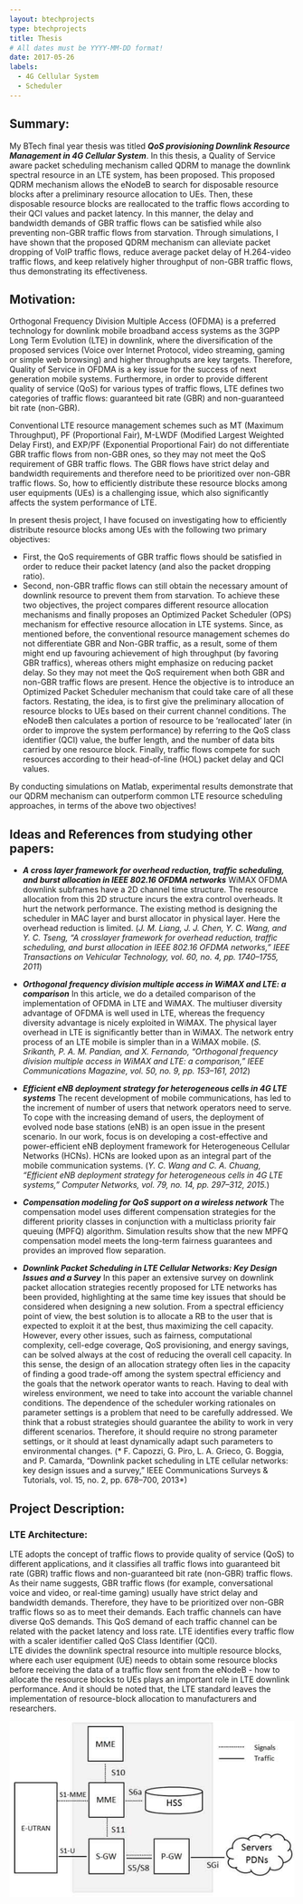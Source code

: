 ```yaml
---
layout: btechprojects
type: btechprojects
title: Thesis
# All dates must be YYYY-MM-DD format!
date: 2017-05-26
labels:
  - 4G Cellular System
  - Scheduler
---
```


## Summary:
My BTech final year thesis was titled ***QoS provisioning Downlink Resource Management in 4G Cellular System***.
In this thesis, a Quality of Service aware packet scheduling mechanism called QDRM to manage the downlink spectral resource in an LTE system, has been proposed. This proposed QDRM mechanism allows the eNodeB to search for disposable resource blocks after a preliminary resource allocation to UEs. Then, these disposable resource blocks are reallocated to the traffic flows according to their QCI values and packet latency. In this manner, the delay and bandwidth demands of GBR traffic flows can be satisfied while also preventing non-GBR traffic flows from starvation. 
Through simulations, I have shown that the proposed QDRM mechanism can alleviate packet dropping of VoIP traffic flows, reduce average packet delay of H.264-video traffic flows, and keep relatively higher throughput of non-GBR traffic flows, thus demonstrating its effectiveness.

## Motivation:
Orthogonal Frequency Division Multiple Access (OFDMA) is a preferred technology for downlink mobile broadband access systems as the 3GPP Long Term Evolution (LTE) in downlink, where the diversification of the proposed services (Voice over Internet Protocol, video streaming, gaming or simple web browsing) and higher throughputs are key targets. Therefore, Quality of Service in OFDMA is a key issue for the success of next generation mobile systems. Furthermore, in order to provide different quality of service (QoS) for various types of traffic flows, LTE defines two categories of traffic flows: guaranteed bit rate (GBR) and non-guaranteed bit rate (non-GBR).

Conventional LTE resource management schemes such as MT (Maximum Throughput), PF (Proportional Fair), M-LWDF (Modified Largest Weighted Delay First), and EXP/PF (Exponential Proportional Fair) do not differentiate GBR traffic flows from non-GBR ones, so they may not meet the QoS requirement of GBR traffic flows. The GBR flows have strict delay and bandwidth requirements and therefore need to be prioritized over non-GBR traffic flows.
So, how to efficiently distribute these resource blocks among user equipments (UEs) is a challenging issue, which also significantly affects the system performance of LTE. 

In present thesis project, I have focused on investigating how to efficiently distribute resource blocks among UEs with the following two primary objectives: 
- First, the QoS requirements of GBR traffic flows should be satisfied in order to reduce their packet latency (and also the packet dropping ratio). 
- Second, non-GBR traffic flows can still obtain the necessary amount of downlink resource to prevent them from starvation.
To achieve these two objectives, the project compares different resource allocation mechanisms and finally proposes an Optimized Packet Scheduler (OPS) mechanism for effective resource allocation in LTE systems. Since, as mentioned before, the conventional resource management schemes do not differentiate GBR and Non-GBR traffic, as a result, some of them might end up favouring achievement of high throughput (by favoring GBR traffics), whereas others might emphasize on reducing packet delay. So they may not meet the QoS requirement when both GBR and non-GBR traffic flows are present. Hence the objective is to introduce an Optimized Packet Scheduler mechanism that could take care of all these factors. 
Restating, the idea, is to first give the preliminary allocation of resource blocks to UEs based on their current channel conditions. The eNodeB then calculates a portion of resource to be ‘reallocated’ later (in order to improve the system performance) by referring to the QoS class identifier (QCI) value, the buffer length, and the number of data bits carried by one resource block. Finally, traffic flows compete for such resources according to their head-of-line (HOL) packet delay and QCI values. 

By conducting simulations on Matlab, experimental results demonstrate that our QDRM mechanism can outperform common LTE resource scheduling approaches, in terms of the above two objectives!

## Ideas and References from studying other papers:
- ***A cross layer framework for overhead reduction, traffic scheduling, and burst allocation in IEEE 802.16 OFDMA networks***
WiMAX OFDMA downlink subframes have a 2D channel time structure. The resource allocation from this 2D structure incurs the extra control overheads. It hurt the network performance. The existing method is designing the scheduler in MAC layer and burst allocator in physical layer. Here the overhead reduction is limited. 
(*J. M. Liang, J. J. Chen, Y. C. Wang, and Y. C. Tseng, “A crosslayer framework for overhead reduction, traffic scheduling, and burst allocation in IEEE 802.16 OFDMA networks,” IEEE Transactions on Vehicular Technology, vol. 60, no. 4, pp. 1740–1755, 2011*)

- ***Orthogonal frequency division multiple access in WiMAX and LTE: a comparison***
In this article, we do a detailed comparison of the implementation of OFDMA in LTE and WiMAX. The multiuser diversity advantage of OFDMA is well used in LTE, whereas the frequency diversity advantage is nicely exploited in WiMAX. The physical layer overhead in LTE is significantly better than in WiMAX. The network entry process of an LTE mobile is simpler than in a WiMAX mobile.
(*S. Srikanth, P. A. M. Pandian, and X. Fernando, “Orthogonal frequency division multiple access in WiMAX and LTE: a comparison,” IEEE Communications Magazine, vol. 50, no. 9, pp. 153–161, 2012*)

- ***Efficient eNB deployment strategy for heterogeneous cells in 4G LTE systems***
The recent development of mobile communications, has led to the increment of number of users that network operators need to serve. To cope with the increasing demand of users, the deployment of evolved node base stations (eNB) is an open issue in the present scenario. In our work, focus is on developing a cost-effective and power-efficient eNB deployment framework for Heterogeneous Cellular Networks (HCNs). HCNs are looked upon as an integral part of the mobile communication systems.
(*Y. C. Wang and C. A. Chuang, “Efficient eNB deployment strategy for heterogeneous cells in 4G LTE systems,” Computer Networks, vol. 79, no. 14, pp. 297–312, 2015.*)

- ***Compensation modeling for QoS support on a wireless network***
The compensation model uses different compensation strategies for the different priority classes in conjunction with a multiclass priority fair queuing (MPFQ) algorithm. Simulation results show that the new MPFQ compensation model meets the long-term fairness guarantees and provides an improved flow separation.

- ***Downlink Packet Scheduling in LTE Cellular Networks: Key Design Issues and a Survey***
In this paper an extensive survey on downlink packet allocation strategies recently proposed for LTE networks has been provided, highlighting at the same time key issues that should be considered when designing a new solution. From a spectral efficiency point of view, the best solution is to allocate a RB to the user that is expected to exploit it at the best, thus maximizing the cell capacity. However, every other issues, such as fairness, computational complexity, cell-edge coverage, QoS provisioning, and energy savings, can be solved always at the cost of reducing the overall cell capacity. In this sense, the design of an allocation strategy often lies in the capacity of finding a good trade-off among the system spectral efficiency and the goals that the network operator wants to reach. Having to deal with wireless environment, we need to take into account the variable channel conditions. The dependence of the scheduler working rationales on parameter settings is a problem that need to be carefully addressed. We think that a robust strategies should guarantee the ability to work in very different scenarios. Therefore, it should require no strong parameter settings, or it should at least dynamically adapt such parameters to environmental changes.
(* F. Capozzi, G. Piro, L. A. Grieco, G. Boggia, and P. Camarda, “Downlink packet scheduling in LTE cellular networks: key design issues and a survey,” IEEE Communications Surveys & Tutorials, vol. 15, no. 2, pp. 678–700, 2013*)

## Project Description:

### LTE Architecture:
LTE adopts the concept of traffic flows to provide quality of service (QoS) to different applications, and it classifies all traffic flows into guaranteed bit rate (GBR) traffic flows and non-guaranteed bit rate (non-GBR) traffic flows. As their name suggests, GBR traffic flows (for example, conversational voice and video, or real-time gaming) usually have strict delay and bandwidth demands. Therefore, they have to be prioritized over non-GBR traffic flows so as to meet their demands. Each traffic channels can have diverse QoS demands. This QoS demand of each traffic channel can be related with the packet latency and loss rate. LTE identifies every traffic flow with a scaler identifier called QoS Class Identifier (QCI). 
<br>
LTE divides the downlink spectral resource into multiple resource blocks, where each user equipment (UE) needs to obtain some resource blocks before receiving the data of a traffic flow sent from the eNodeB - how to allocate the resource blocks to UEs plays an important role in LTE downlink performance. And it should be noted that, the LTE standard leaves the implementation of resource-block allocation to manufacturers and researchers.
<br>
<div class="ui medium rounded images">
  <img class="ui image" src="../images/LTEArchitecture.jpg">
</div>
<br>

